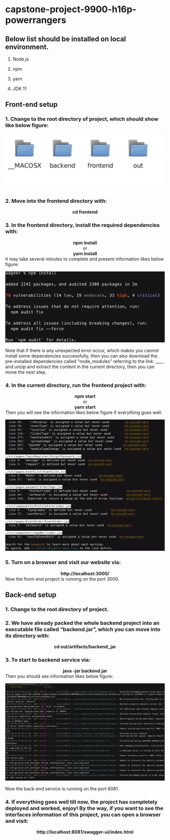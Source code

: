 # capstone-project-9900-h16p-powerrangers

## Below list should be installed on local environment.

1. Node.js

2. npm

3. yarn

4. JDK 11

## Front-end setup

### 1. Change to the root directory of project, which should show like below figure:

![1](images/1.png)

### 2. Move into the frontend directory with:

<center><b>cd frontend</b></center>

### 3. In the frontend directory, install the required dependencies with:

<center><b>npm install</b></center>
<center>or</center>
<center><b>yarn install</b></center>
It may take several minutes to complete and present information likes below figure:

![2](images/2.png)

Note that if there is any unexpected error occur, which makes you cannot install some dependencies successfully, then you can also download the pre-installed dependencies called “node_modules” referring to the link:
\_\_\_ ,
and unzip and extract the content in the current directory, then you can move the next step.

### 4. In the current directory, run the frontend project with:

<center><b>npm start</b></center>
<center>or</center>
<center><b>yarn start</b></center>
Then you will see the information likes below figure if everything goes well.

![3](images/3.png)

### 5. Turn on a browser and visit our website via:

<center><b>http://localhost:3000/</b></center>
Now the front-end project is running on the port 3000.

## Back-end setup

### 1. Change to the root directory of project.

### 2. We have already packed the whole backend project into an executable file called “backend.jar”, which you can move into its directory with:

<center><b> cd out/artifacts/backend_jar</b></center>

### 3. To start to backend service via:

<center><b> java -jar backend.jar</b></center>
Then you should see information likes below figure:

![4](images/4.png)

Now the back-end service is running on the port 8081.

### 4. If everything goes well till now, the project has completely deployed and worked, enjoy! By the way, if you want to see the interfaces information of this project, you can open a browser and visit:

<center><b>http://localhost:8081/swagger-ui/index.html</b></center>
